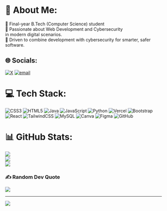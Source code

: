 # 💫 About Me:
👯 Final-year B.Tech (Computer Science) student<br>🤝 Passionate about Web Development and Cybersecurity <br>in modern digital scenarios.<br>🔐 Driven to combine development with cybersecurity for smarter, safer software.




## 🌐 Socials:
[![X](https://img.shields.io/badge/X-black.svg?logo=X&logoColor=white)](https://x.com/Kharola0048) [![email](https://img.shields.io/badge/Email-D14836?logo=gmail&logoColor=white)](mailto:shaileshkharola0048@gmail.com) 

# 💻 Tech Stack:
![CSS3](https://img.shields.io/badge/css3-%231572B6.svg?style=for-the-badge&logo=css3&logoColor=white) ![HTML5](https://img.shields.io/badge/html5-%23E34F26.svg?style=for-the-badge&logo=html5&logoColor=white) ![Java](https://img.shields.io/badge/java-%23ED8B00.svg?style=for-the-badge&logo=openjdk&logoColor=white) ![JavaScript](https://img.shields.io/badge/javascript-%23323330.svg?style=for-the-badge&logo=javascript&logoColor=%23F7DF1E) ![Python](https://img.shields.io/badge/python-3670A0?style=for-the-badge&logo=python&logoColor=ffdd54) ![Vercel](https://img.shields.io/badge/vercel-%23000000.svg?style=for-the-badge&logo=vercel&logoColor=white) ![Bootstrap](https://img.shields.io/badge/bootstrap-%238511FA.svg?style=for-the-badge&logo=bootstrap&logoColor=white) ![React](https://img.shields.io/badge/react-%2320232a.svg?style=for-the-badge&logo=react&logoColor=%2361DAFB) ![TailwindCSS](https://img.shields.io/badge/tailwindcss-%2338B2AC.svg?style=for-the-badge&logo=tailwind-css&logoColor=white) ![MySQL](https://img.shields.io/badge/mysql-4479A1.svg?style=for-the-badge&logo=mysql&logoColor=white) ![Canva](https://img.shields.io/badge/Canva-%2300C4CC.svg?style=for-the-badge&logo=Canva&logoColor=white) ![Figma](https://img.shields.io/badge/figma-%23F24E1E.svg?style=for-the-badge&logo=figma&logoColor=white) ![GitHub](https://img.shields.io/badge/github-%23121011.svg?style=for-the-badge&logo=github&logoColor=white) 
# 📊 GitHub Stats:
![](https://github-readme-stats.vercel.app/api?username=ShaileshKharola&theme=shadow_green&hide_border=false&include_all_commits=false&count_private=false)<br/>
![](https://nirzak-streak-stats.vercel.app/?user=ShaileshKharola&theme=shadow_green&hide_border=false)<br/>
![](https://github-readme-stats.vercel.app/api/top-langs/?username=ShaileshKharola&theme=shadow_green&hide_border=false&include_all_commits=false&count_private=false&layout=compact)

### ✍️ Random Dev Quote
![](https://quotes-github-readme.vercel.app/api?type=horizontal&theme=radical)

---
[![](https://visitcount.itsvg.in/api?id=ShaileshKharola&icon=0&color=0)](https://visitcount.itsvg.in)

<!-- Proudly created with GPRM ( https://gprm.itsvg.in ) -->
